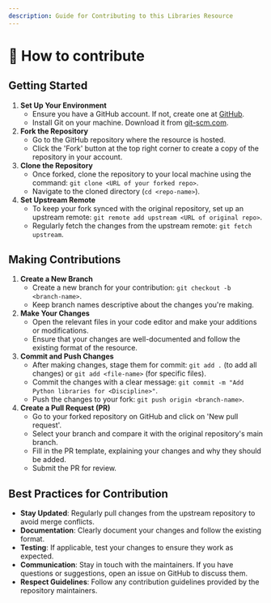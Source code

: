 ```yaml
---
description: Guide for Contributing to this Libraries Resource
---
```


# 🤝 How to contribute

## **Getting Started**

1. **Set Up Your Environment**
   * Ensure you have a GitHub account. If not, create one at [GitHub](https://github.com/join).
   * Install Git on your machine. Download it from [git-scm.com](https://git-scm.com/downloads).
2. **Fork the Repository**
   * Go to the GitHub repository where the resource is hosted.
   * Click the 'Fork' button at the top right corner to create a copy of the repository in your account.
3. **Clone the Repository**
   * Once forked, clone the repository to your local machine using the command: `git clone <URL of your forked repo>`.
   * Navigate to the cloned directory (`cd <repo-name>`).
4. **Set Upstream Remote**
   * To keep your fork synced with the original repository, set up an upstream remote: `git remote add upstream <URL of original repo>`.
   * Regularly fetch the changes from the upstream remote: `git fetch upstream`.

## **Making Contributions**

1. **Create a New Branch**
   * Create a new branch for your contribution: `git checkout -b <branch-name>`.
   * Keep branch names descriptive about the changes you're making.
2. **Make Your Changes**
   * Open the relevant files in your code editor and make your additions or modifications.
   * Ensure that your changes are well-documented and follow the existing format of the resource.
3. **Commit and Push Changes**
   * After making changes, stage them for commit: `git add .` (to add all changes) or `git add <file-name>` (for specific files).
   * Commit the changes with a clear message: `git commit -m "Add Python libraries for <Discipline>"`.
   * Push the changes to your fork: `git push origin <branch-name>`.
4. **Create a Pull Request (PR)**
   * Go to your forked repository on GitHub and click on 'New pull request'.
   * Select your branch and compare it with the original repository's main branch.
   * Fill in the PR template, explaining your changes and why they should be added.
   * Submit the PR for review.

## **Best Practices for Contribution**

* **Stay Updated**: Regularly pull changes from the upstream repository to avoid merge conflicts.
* **Documentation**: Clearly document your changes and follow the existing format.
* **Testing**: If applicable, test your changes to ensure they work as expected.
* **Communication**: Stay in touch with the maintainers. If you have questions or suggestions, open an issue on GitHub to discuss them.
* **Respect Guidelines**: Follow any contribution guidelines provided by the repository maintainers.

